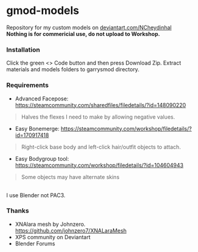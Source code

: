 # gmod-models

Repository for my custom models on [deviantart.com/NCheydinhal](https://www.deviantart.com/ncheydinhal)
<br><b>Nothing is for commericial use, do not upload to Workshop.</b></br>

### Installation

Click the green <> Code button and then press Download Zip. Extract materials and models folders to garrysmod directory.

### Requirements

- Advanced Facepose: https://steamcommunity.com/sharedfiles/filedetails/?id=148090220
> Halves the flexes I need to make by allowing negative values.
- Easy Bonemerge: https://steamcommunity.com/workshop/filedetails/?id=170917418
> Right-click base body and left-click hair/outfit objects to attach.
- Easy Bodygroup tool: https://steamcommunity.com/workshop/filedetails/?id=104604943
> Some objects may have alternate skins

<br>I use Blender not PAC3.</br>

### Thanks
- XNAlara mesh by Johnzero. https://github.com/johnzero7/XNALaraMesh
- XPS community on Deviantart
- Blender Forums

